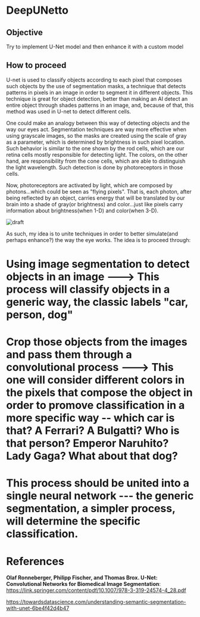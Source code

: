 # DeepUNetto

## Objective

Try to implement U-Net model and then enhance it with a custom model

## How to proceed

U-net is used to classify objects according to each pixel that composes such objects by the use of segmentation masks, a technique that detects patterns in pixels in an image in order to segment it in different objects. This technique is great for object detection, better than making an AI detect an entire object through shades patterns in an image, and, because of that, this method was used in U-net to detect different cells.

One could make an analogy between this way of detecting objects and the way our eyes act. Segmentation techniques are way more effective when using grayscale images, so the masks are created using the scale of gray as a parameter, which is determined by brightness in such pixel location. Such behavior is similar to the one shown by the rod cells, which are our retina cells mostly responsible for detecting light. The colors, on the other hand, are responsibility from the cone cells, which are able to distinguish the light wavelength. Such detection is done by photoreceptors in those cells.

Now, photoreceptors are activated by light, which are composed by photons...which could be seen as "flying pixels". That is, each photon, after being reflected by an object, carries energy that will be translated by our brain into a shade of gray(or brightness) and color...just like pixels carry information about brightness(when 1-D) and color(when 3-D).


![draft](https://user-images.githubusercontent.com/28028007/184699574-210a70d1-5ec2-4494-89b8-c1a1ea5a1b21.png)


As such, my idea is to unite techniques in order to better simulate(and perhaps enhance?) the way the eye works. The idea is to proceed through:

# Using image segmentation to detect objects in an image ---> This process will classify objects in a generic way, the classic labels "car, person, dog"
# Crop those objects from the images and pass them through a convolutional process ---> This one will consider different colors in the pixels that compose the object in order to promove classification in a more specific way -- which car is that? A Ferrari? A Bulgatti? Who is that person? Emperor Naruhito? Lady Gaga? What about that dog?
# This process should be united into a single neural network --- the generic segmentation, a simpler process, will determine the specific classification.



# References

**Olaf Ronneberger, Philipp Fischer, and Thomas Brox. U-Net: Convolutional Networks for Biomedical Image Segmentation**: https://link.springer.com/content/pdf/10.1007/978-3-319-24574-4_28.pdf

https://towardsdatascience.com/understanding-semantic-segmentation-with-unet-6be4f42d4b47

